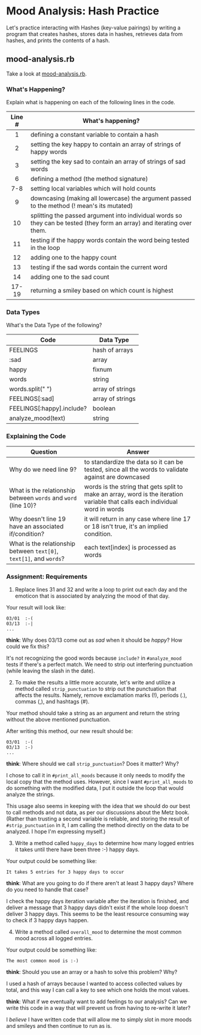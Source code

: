 # Mood Analysis: Hash Practice
Let's practice interacting with Hashes (key-value pairings) by writing a program that creates hashes, stores data in hashes, retrieves data from hashes, and prints the contents of a hash.

## mood-analysis.rb
Take a look at [mood-analysis.rb](mood-analysis.rb).

### What's Happening?
Explain what is happening on each of the following lines in the code.

| Line # | What's happening?
|:------:|-------------------
| 1      | defining a constant variable to contain a hash
| 2      | setting the key happy to contain an array of strings of happy words
| 3      | setting the key sad to contain an array of strings of sad words
| 6      | defining a method (the method signature)
| 7-8    | setting local variables which will hold counts
| 9      | downcasing (making all lowercase) the argument passed to the method (! mean's its mutated)
| 10     | splitting the passed argument into individual words so they can be tested (they form an array) and iterating over them.
| 11     | testing if the happy words contain the word being tested in the loop
| 12     | adding one to the happy count
| 13     | testing if the sad words contain the current word
| 14     | adding one to the sad count
| 17-19  | returning a smiley based on which count is highest

### Data Types
What's the Data Type of the following?

| Code                       | Data Type
|----------------------------|-----------
| FEELINGS                   | hash of arrays
| :sad                       | array
| happy                      | fixnum
| words                      | string
| words.split(" ")           | array of strings
| FEELINGS[:sad]             | array of strings
| FEELINGS[:happy].include?  | boolean
| analyze_mood(text)         | string

### Explaining the Code
| Question               | Answer
|------------------------|-------
| Why do we need line 9? | to standardize the data so it can be tested, since all the words to validate against are downcased
| What is the relationship between `words` and `word` (line 10)? | words is the string that gets split to make an array, word is the iteration variable that calls each individual word in words
| Why doesn't line 19 have an associated if/condition? | it will return in any case where line 17 or 18 isn't true, it's an implied condition.
| What is the relationship between `text[0]`, `text[1]`, and `words`? | each text[index] is processed as words

### Assignment: Requirements
1. Replace lines 31 and 32 and write a loop to print out each day and the emoticon that is associated by analyzing the mood of that day.

Your result will look like:
```
03/01  :-(
03/13  :-|
...
```

**think**: Why does 03/13 come out as _sad_ when it should be _happy_? How could we fix this?

It's not recognizing the good words because `include?` in `#analyze_mood` tests if there's a perfect match. We need to strip out interfering punctuation (while leaving the slash in the date).

2. To make the results a little more accurate, let's write and utilize a method called `strip_punctuation` to strip out the punctuation that affects the results. Namely, remove  exclamation marks (!), periods (.), commas (,), and hashtags (#).

Your method should take a string as an argument and return the string without the above mentioned punctuation.

After writing this method, our new result should be:
```
03/01  :-(
03/13  :-)
...
```

**think**: Where should we call `strip_punctuation`? Does it matter? Why?

I chose to call it in `#print_all_moods` because it only needs to modify the local copy that the method uses. However, since I want `#print_all_moods` to do something with the modified data, I put it outside the loop that would analyze the strings. 

This usage also seems in keeping with the idea that we should do our best to call methods and not data, as per our discussions about the Metz book. (Rather than trusting a second variable is reliable, and storing the result of `#strip_punctuation` in it, I am calling the method directly on the data to be analyzed. I hope I'm expressing myself.)

3. Write a method called `happy_days` to determine how many logged entries it takes until there have been three :-) happy days.

Your output could be something like:
```
It takes 5 entries for 3 happy days to occur
```

**think**: What are you going to do if there aren't at least 3 happy days? Where do you need to handle that case?

I check the happy days iteration variable after the iteration is finished, and deliver a message that 3 happy days didn't exist if the whole loop doesn't deliver 3 happy days. This seems to be the least resource consuming way to check if 3 happy days happen.

4. Write a method called `overall_mood` to determine the most common mood across all logged entries.

Your output could be something like:
```
The most common mood is :-)
```

**think**: Should you use an array or a hash to solve this problem? Why?

I used a hash of arrays because I wanted to access collected values by total, and this way I can call a key to see which one holds the most values.

**think**: What if we eventually want to add feelings to our analysis? Can we write this code in a way that will prevent us from having to re-write it later?

I *believe* I have written code that will allow me to simply slot in more moods and smileys and then continue to run as is.
